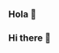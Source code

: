 ### Hola 👋
<!-- **Mastercron/Mastercron** es un ✨ repositorio _special_ ✨ porque su 'README.md' (este archivo) aparece en tu perfil de GitHub.

Aquí hay algunas ideas para comenzar: 
- 🔭 Actualmente estoy trabajando en proyectos de portafolio con los que quiero sorprender a mi familia, que se encuentran laborando como profecionales ingenieros y médicos pero que no cuentan con un portafolio. 
- 🌱 Actualmente estoy aprendiendo JavaScript
- 👯 Quienes deseen colaborar con el código mientras practican, sean Bienvenidos
- 🤔 Quienes deseen ayudar con el código mientras se capacitan, sean Bienvenidos
- 💬 Pregúntame sobre... - 
- 📫 Cómo llegar a mí: mediante el WhatsApp 994234664 
- 😄 Pronombres: Solo Cron
- ⚡ Dato curioso: ... 
-->


### Hi there 👋

<!--**Mastercron/Mastercron** is a ✨ _special_ ✨ repository because its `README.md` (this file) appears on your GitHub profile.

Here are some ideas to get you started:

- 🔭 I’m currently working on ...
- 🌱 I’m currently learning ...
- 👯 I’m looking to collaborate on ...
- 🤔 I’m looking for help with ...
- 💬 Ask me about ...
- 📫 How to reach me: ...
- 😄 Pronouns: ...
- ⚡ Fun fact: ...
-->
